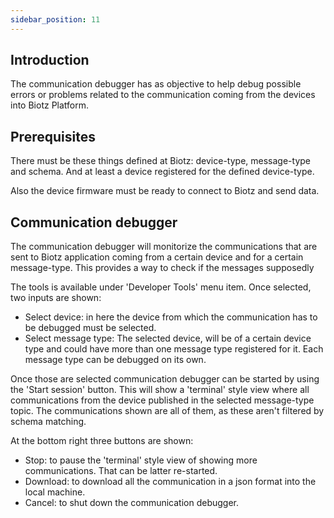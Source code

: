 ```yaml
---
sidebar_position: 11
---
```

## Introduction
The communication debugger has as objective to help debug possible errors or problems related to the communication coming from the devices into Biotz Platform.

## Prerequisites
There must be these things defined at Biotz: device-type, message-type and schema. And at least a device registered for the defined device-type.

Also the device firmware must be ready to connect to Biotz and send data.

## Communication debugger
The communication debugger will monitorize the communications that are sent to Biotz application coming from a certain device and for a certain message-type. This provides a way to check if the messages supposedly

The tools is available under 'Developer Tools' menu item. Once selected, two inputs are shown:

- Select device: in here the device from which the communication has to be debugged must be selected.
- Select message type: The selected device, will be of a certain device type and could have more than one message type registered for it. Each message type can be debugged on its own.

Once those are selected communication debugger can be started by using the 'Start session' button. This will show a 'terminal' style view where all communications from the device published in the selected message-type topic. The communications shown are all of them, as these aren't filtered by schema matching.

At the bottom right three buttons are shown:

- Stop: to pause the 'terminal' style view of showing more communications. That can be latter re-started.
- Download: to download all the communication in a json format into the local machine.
- Cancel: to shut down the communication debugger.
